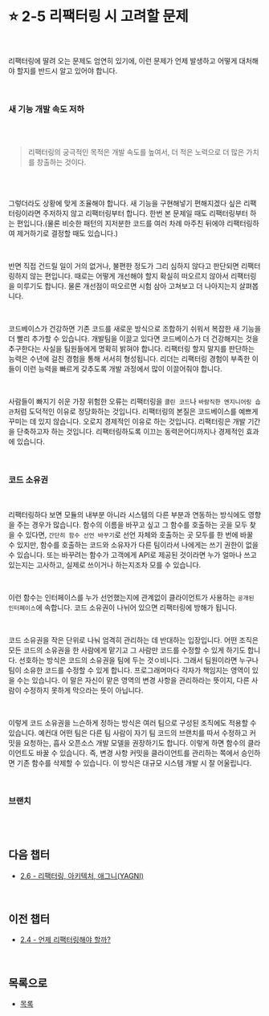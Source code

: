 # :star: 2-5 리팩터링 시 고려할 문제

<br>

리팩터링에 딸려 오는 문제도 엄연히 있기에, 이런 문제가 언제 발생하고 어떻게 대처해야 할지를 반드시 알고 있어야 합니다.

<br>

### 새 기능 개발 속도 저하

<br>

<br>

> 리팩터링의 궁극적인 목적은 개발 속도를 높여서, 더 적은 노력으로 더 많은 가치를 창출하는 것이다.

<br>

<br>

그렇더라도 상황에 맞게 조율해야 합니다. 새 기능을 구현해넣기 편해지겠다 싶은 리팩터링이라면 주저하지 않고 리팩터링부터 합니다. 한번 본 문제일 때도 리팩터링부터 하는 편입니다.(물론 비슷한 패턴의 지저분한 코드를 여러 차례 마주친 뒤에야 리팩터링하여 제거하기로 결정할 때도 있습니다.)

<br>

반면 직접 건드릴 일이 거의 없거나, 불편한 정도가 그리 심하지 않다고 판단되면 리팩터링하지 않는 편입니다. 때로는 어떻게 개선해야 할지 확실히 떠오르지 않아서 리팩터링을 미루기도 합니다. 물론 개선점이 떠오르면 시험 삼아 고쳐보고 더 나아지는지 살펴봅니다.

<br>

코드베이스가 건강하면 기존 코드를 새로운 방식으로 조합하기 쉬워서 복잡한 새 기능을 더 빨리 추가할 수 있습니다. 개발팀을 이끌고 있다면 코드베이스가 더 건강해지는 것을 추구한다는 사실을 팀원들에게 명확히 밝혀야 합니다. 리팩터링 할지 말지를 판단하는 능력은 수년에 걸친 경험을 통해 서서히 형성됩니다. 리더는 리팩터링 경험이 부족한 이들이 이런 능력을 빠르게 갖추도록 개발 과정에서 많이 이끌어줘야 합니다.

<br>

사람들이 빠지기 쉬운 가장 위험한 오류는 리팩터링을 `클린 코드`나 `바람직한 엔지니어링 습관`처럼 도덕적인 이유로 정당화하는 것입니다. 리팩터링의 본질은 코드베이스를 예쁘게 꾸미는 데 있지 않습니다. 오로지 경제적인 이유로 하는 것입니다. 리팩터링은 개발 기간을 단축하고자 하는 것입니다. 리팩터링하도록 이끄는 동력은어디까지나 경제적인 효과에 있습니다.

<br>

### 코드 소유권

<br>

리팩터링하다 보면 모듈의 내부분 아니라 시스템의 다른 부분과 연동하는 방식에도 영향을 주는 경우가 많습니다. 함수의 이름을 바꾸고 싶고 그 함수를 호출하는 곳을 모두 찾을 수 있다면, `간단히 함수 선언 바꾸기`로 선언 자체와 호출하는 곳 모두를 한 번에 바꿀 수 있지만, 함수를 호출하는 코드와 소유자가 다른 팀이라서 나에게는 쓰기 권한이 없을 수 있습니다. 또는 바꾸려는 함수가 고객에게 API로 제공된 것이라면 누가 얼마나 쓰고 있는지는 고사하고, 실제로 쓰이거나 하는지조차 모를 수 있습니다.

<br>

이런 함수는 인터페이스를 누가 선언했는지에 관계없이 클라이언트가 사용하는 `공개된 인터페이스`에 속합니다. 코드 소유권이 나뉘어 있으면 리팩터링에 방해가 됩니다.

<br>

코드 소유권을 작은 단위로 나눠 엄격히 관리하는 데 반대하는 입장입니다. 어떤 조직은 모든 코드의 소유권을 한 사람에게 맡기고 그 사람만 코드를 수정할 수 있게 하기도 합니다. 선호하는 방식은 코드의 소유권을 팀에 두는 것ㅇ비니다. 그래서 팀원이라면 누구나 팀이 소유한 코드를 수정할 수 있게 합니다. 프로그래머마다 각자가 책임지는 영역이 있을 수는 있습니다. 이 말은 자신이 맡은 영역의 변경 사항을 관리하라는 뜻이지, 다른 사람이 수정하지 못하게 막으라는 뜻이 아닙니다.

<br>

이렇게 코드 소유권을 느슨하게 정하는 방식은 여러 팀으로 구성된 조직에도 적용할 수 있습니다. 예컨대 어떤 팀은 다른 팀 사람이 자기 팀 코드의 브랜치를 따서 수정하고 커밋을 요청하는, 흡사 오픈소스 개발 모델을 권장하기도 합니다. 이렇게 하면 함수의 클라이언트도 바꿀 수 있습니다. 즉, 변경 사항 커밋을 클라이언트를 관리하는 쪽에서 승인하면 기존 함수를 삭제할 수 있습니다. 이 방식은 대규모 시스템 개발 시 잘 어울립니다.

<br>

### 브랜치

<br>

<br>

## 다음 챕터

- [2.6 - 리팩터링, 아키텍처, 애그니(YAGNI)](<https://github.com/Esoolgnah/Summary_of_Refactoring_2nd_Edition/blob/main/Notes/02_리팩터링_원칙/02_06_리팩터링_아키텍처_애그니(YAGNI).md>)

<br>

## 이전 챕터

- [2.4 - 언제 리팩터링해야 할까?](https://github.com/Esoolgnah/Summary_of_Refactoring_2nd_Edition/blob/main/Notes/02_리팩터링_원칙/02_04_언제_리팩터링해야_할까.md)

<br>

## 목록으로

- [목록](https://github.com/Esoolgnah/Summary_of_Refactoring_2nd_Edition/blob/main/Notes/02_리팩터링_원칙/02_00_리팩터링_원칙.md)
